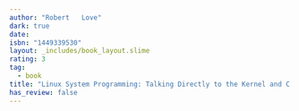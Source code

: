 ```yaml
---
author: "Robert   Love"
dark: true
date: 
isbn: "1449339530"
layout: _includes/book_layout.slime
rating: 3
tag:
  - book
title: "Linux System Programming: Talking Directly to the Kernel and C Library"
has_review: false
---
```



